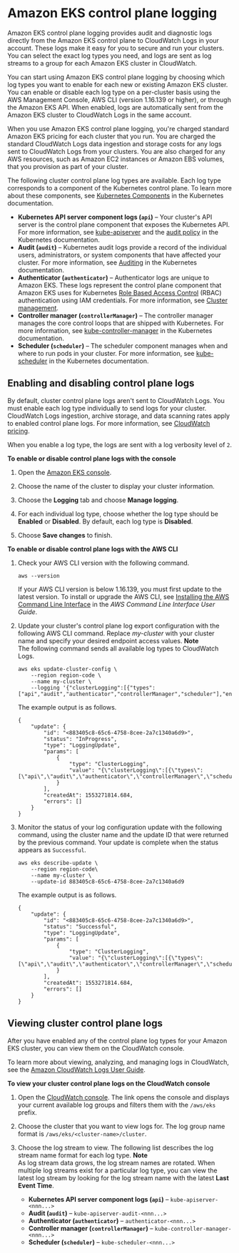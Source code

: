 # Amazon EKS control plane logging<a name="control-plane-logs"></a>

Amazon EKS control plane logging provides audit and diagnostic logs directly from the Amazon EKS control plane to CloudWatch Logs in your account\. These logs make it easy for you to secure and run your clusters\. You can select the exact log types you need, and logs are sent as log streams to a group for each Amazon EKS cluster in CloudWatch\.

You can start using Amazon EKS control plane logging by choosing which log types you want to enable for each new or existing Amazon EKS cluster\. You can enable or disable each log type on a per\-cluster basis using the AWS Management Console, AWS CLI \(version 1\.16\.139 or higher\), or through the Amazon EKS API\. When enabled, logs are automatically sent from the Amazon EKS cluster to CloudWatch Logs in the same account\.

When you use Amazon EKS control plane logging, you're charged standard Amazon EKS pricing for each cluster that you run\. You are charged the standard CloudWatch Logs data ingestion and storage costs for any logs sent to CloudWatch Logs from your clusters\. You are also charged for any AWS resources, such as Amazon EC2 instances or Amazon EBS volumes, that you provision as part of your cluster\.

The following cluster control plane log types are available\. Each log type corresponds to a component of the Kubernetes control plane\. To learn more about these components, see [Kubernetes Components](https://kubernetes.io/docs/concepts/overview/components/) in the Kubernetes documentation\.
+ **Kubernetes API server component logs \(`api`\)** – Your cluster's API server is the control plane component that exposes the Kubernetes API\. For more information, see [kube\-apiserver](https://kubernetes.io/docs/reference/command-line-tools-reference/kube-apiserver/) and the [audit policy](https://github.com/kubernetes/kubernetes/blob/master/cluster/gce/gci/configure-helper.sh#L1129-L1255) in the Kubernetes documentation\.
+ **Audit \(`audit`\)** – Kubernetes audit logs provide a record of the individual users, administrators, or system components that have affected your cluster\. For more information, see [Auditing](https://kubernetes.io/docs/tasks/debug-application-cluster/audit/) in the Kubernetes documentation\.
+ **Authenticator \(`authenticator`\)** – Authenticator logs are unique to Amazon EKS\. These logs represent the control plane component that Amazon EKS uses for Kubernetes [Role Based Access Control](https://kubernetes.io/docs/admin/authorization/rbac/) \(RBAC\) authentication using IAM credentials\. For more information, see [Cluster management](eks-managing.md)\.
+ **Controller manager \(`controllerManager`\)** – The controller manager manages the core control loops that are shipped with Kubernetes\. For more information, see [kube\-controller\-manager](https://kubernetes.io/docs/reference/command-line-tools-reference/kube-controller-manager/) in the Kubernetes documentation\.
+ **Scheduler \(`scheduler`\)** – The scheduler component manages when and where to run pods in your cluster\. For more information, see [kube\-scheduler](https://kubernetes.io/docs/reference/command-line-tools-reference/kube-scheduler/) in the Kubernetes documentation\.

## Enabling and disabling control plane logs<a name="enabling-control-plane-log-export"></a>

By default, cluster control plane logs aren't sent to CloudWatch Logs\. You must enable each log type individually to send logs for your cluster\. CloudWatch Logs ingestion, archive storage, and data scanning rates apply to enabled control plane logs\. For more information, see [CloudWatch pricing](http://aws.amazon.com/cloudwatch/pricing/)\.

When you enable a log type, the logs are sent with a log verbosity level of `2`\. 

**To enable or disable control plane logs with the console**

1. Open the [Amazon EKS console](https://console.aws.amazon.com/eks/home#/clusters)\.

1. Choose the name of the cluster to display your cluster information\.

1. Choose the **Logging** tab and choose **Manage logging**\.

1. For each individual log type, choose whether the log type should be **Enabled** or **Disabled**\. By default, each log type is **Disabled**\.

1. Choose **Save changes** to finish\.

**To enable or disable control plane logs with the AWS CLI**

1. Check your AWS CLI version with the following command\.

   ```
   aws --version
   ```

   If your AWS CLI version is below 1\.16\.139, you must first update to the latest version\. To install or upgrade the AWS CLI, see [Installing the AWS Command Line Interface](https://docs.aws.amazon.com/cli/latest/userguide/installing.html) in the *AWS Command Line Interface User Guide*\.

1. Update your cluster's control plane log export configuration with the following AWS CLI command\. Replace *my\-cluster* with your cluster name and specify your desired endpoint access values\.
**Note**  
The following command sends all available log types to CloudWatch Logs\.

   ```
   aws eks update-cluster-config \
       --region region-code \
       --name my-cluster \
       --logging '{"clusterLogging":[{"types":["api","audit","authenticator","controllerManager","scheduler"],"enabled":true}]}'
   ```

   The example output is as follows\.

   ```
   {
       "update": {
           "id": "<883405c8-65c6-4758-8cee-2a7c1340a6d9>",
           "status": "InProgress",
           "type": "LoggingUpdate",
           "params": [
               {
                   "type": "ClusterLogging",
                   "value": "{\"clusterLogging\":[{\"types\":[\"api\",\"audit\",\"authenticator\",\"controllerManager\",\"scheduler\"],\"enabled\":true}]}"
               }
           ],
           "createdAt": 1553271814.684,
           "errors": []
       }
   }
   ```

1. Monitor the status of your log configuration update with the following command, using the cluster name and the update ID that were returned by the previous command\. Your update is complete when the status appears as `Successful`\.

   ```
   aws eks describe-update \
       --region region-code\
       --name my-cluster \
       --update-id 883405c8-65c6-4758-8cee-2a7c1340a6d9
   ```

   The example output is as follows\.

   ```
   {
       "update": {
           "id": "<883405c8-65c6-4758-8cee-2a7c1340a6d9>",
           "status": "Successful",
           "type": "LoggingUpdate",
           "params": [
               {
                   "type": "ClusterLogging",
                   "value": "{\"clusterLogging\":[{\"types\":[\"api\",\"audit\",\"authenticator\",\"controllerManager\",\"scheduler\"],\"enabled\":true}]}"
               }
           ],
           "createdAt": 1553271814.684,
           "errors": []
       }
   }
   ```

## Viewing cluster control plane logs<a name="viewing-control-plane-logs"></a>

After you have enabled any of the control plane log types for your Amazon EKS cluster, you can view them on the CloudWatch console\.

To learn more about viewing, analyzing, and managing logs in CloudWatch, see the [Amazon CloudWatch Logs User Guide](https://docs.aws.amazon.com/AmazonCloudWatch/latest/logs/)\.

**To view your cluster control plane logs on the CloudWatch console**

1. Open the [CloudWatch console](https://console.aws.amazon.com/cloudwatch/home#logs:prefix=/aws/eks)\. The link opens the console and displays your current available log groups and filters them with the `/aws/eks` prefix\.

1. Choose the cluster that you want to view logs for\. The log group name format is `/aws/eks/<cluster-name>/cluster`\.

1. Choose the log stream to view\. The following list describes the log stream name format for each log type\.
**Note**  
As log stream data grows, the log stream names are rotated\. When multiple log streams exist for a particular log type, you can view the latest log stream by looking for the log stream name with the latest **Last Event Time**\.
   + **Kubernetes API server component logs \(`api`\)** – `kube-apiserver-<nnn...>`
   + **Audit \(`audit`\)** – `kube-apiserver-audit-<nnn...>`
   + **Authenticator \(`authenticator`\)** – `authenticator-<nnn...>`
   + **Controller manager \(`controllerManager`\)** – `kube-controller-manager-<nnn...>`
   + **Scheduler \(`scheduler`\)** – `kube-scheduler-<nnn...>`